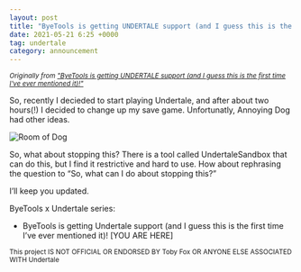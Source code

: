```yaml
---
layout: post
title: "ByeTools is getting UNDERTALE support (and I guess this is the first time I've ever mentioned it)!"
date: 2021-05-21 6:25 +0000
tag: undertale
category: announcement
---
```


<small><em>Originally from ["ByeTools is getting UNDERTALE support (and I guess this is the first time I've ever mentioned it)!"](http://www.byemc.xyz/posts/byetools-is-getting-undertale-support/)</em></small>

So, recently I decieded to start playing Undertale, and after about two hours(!) I decided to change up my save game. Unfortunatly, Annoying Dog had other ideas.

<img src="https://pcy.ulyssis.be/undertale/img/rooms/room_of_dog.png" alt="Room of Dog" />

So, what about stopping this? There is a tool called UndertaleSandbox that can do this, but I find it restrictive and hard to use. How about rephrasing the question to “So, what can I do about stopping this?”

I’ll keep you updated.

ByeTools x Undertale series:
- ByeTools is getting Undertale support (and I guess this is the first time I’ve ever mentioned it)! [YOU ARE HERE]
 
<small>This project IS NOT OFFICIAL OR ENDORSED BY Toby Fox OR ANYONE ELSE ASSOCIATED WITH Undertale</small>
